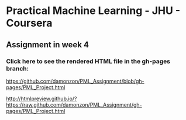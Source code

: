 # Practical Machine Learning - JHU - Coursera

## Assignment in week 4

### Click here to see the rendered HTML file in the gh-pages branch:

https://github.com/damonzon/PML_Assignment/blob/gh-pages/PML_Project.html

http://htmlpreview.github.io/?https://raw.github.com/damonzon/PML_Assignment/gh-pages/PML_Project.html

